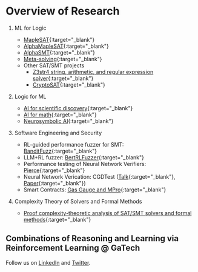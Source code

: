 # Overview of Research

1. ML for Logic
    - [MapleSAT](https://maplesat.github.io/){:target="_blank"}
    - [AlphaMapleSAT](https://arxiv.org/pdf/2401.13770.pdf){:target="_blank"}
    - [AlphaSMT](https://arxiv.org/pdf/2401.17159.pdf){:target="_blank"}
    - [Meta-solving](https://ml-logic-seminar.github.io/ml_logic_website/meta.html){:target="_blank"}
    - Other SAT/SMT projects
        - [Z3str4 string, arithmetic, and regular expression solver](https://z3string.github.io/){:target="_blank"}
        - [CryptoSAT](https://sites.google.com/view/crypto-sat/home?authuser=0){:target="_blank"}

2. Logic for ML
    - [AI for scientific discovery](https://ml-logic-seminar.github.io/ml_logic_website/scientific_discovery.html){:target="_blank"}
    - [AI for math](https://ml-logic-seminar.github.io/ml_logic_website/math.html){:target="_blank"}
    - [Neurosymbolic AI](https://ml-logic-seminar.github.io/ml_logic_website/neurosymbolic.html){:target="_blank"}

3. Software Engineering and Security
    - RL-guided performance fuzzer for SMT: [BanditFuzz](https://banditfuzz.github.io){:target="_blank"}
    - LLM+RL fuzzer: [BertRLFuzzer](https://arxiv.org/abs/2305.12534){:target="_blank"}
    - Performance testing of Neural Network Verifiers: [Pierce](https://piercefuzzer.github.io/){:target="_blank"}
    - Neural Network Verication: CGDTest ([Talk](https://simons.berkeley.edu/talks/constrained-gradient-descent-algorithm-testing-neural-networks){:target="_blank"}, [Paper](https://arxiv.org/abs/2304.01826){:target="_blank"})
    - Smart Contracts: [Gas Gauge and MPro](https://smart-contract-analysis.github.io/website/){:target="_blank"} 

5. Complexity Theory of Solvers and Formal Methods
    - [Proof complexity-theoretic analysis of SAT/SMT solvers and formal methods](https://satsolvercomplexity.github.io/){:target="_blank"}

## Combinations of Reasoning and Learning via Reinforcement Learning @ GaTech

Follow us on [LinkedIn](https://www.linkedin.com/company/rl2gatech) and [Twitter](https://twitter.com/RLsquare).
